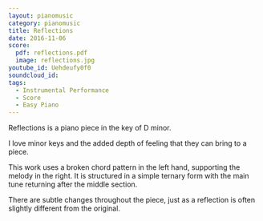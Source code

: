 ```yaml
---
layout: pianomusic
category: pianomusic
title: Reflections
date: 2016-11-06
score:
  pdf: reflections.pdf
  image: reflections.jpg
youtube_id: Uehdeufy0f0
soundcloud_id:
tags:
  - Instrumental Performance
  - Score
  - Easy Piano
---
```


Reflections is a piano piece in the key of D minor.

I love minor keys and the added depth of feeling that they can bring to a piece.

This work uses a broken chord pattern in the left hand, supporting the melody in the right. It is structured in a simple ternary form with the main tune returning after the middle section.

There are subtle changes throughout the piece, just as a reflection is often slightly different from the original.
